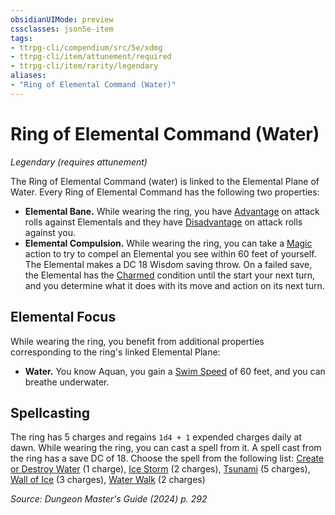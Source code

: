 ```yaml
---
obsidianUIMode: preview
cssclasses: json5e-item
tags:
- ttrpg-cli/compendium/src/5e/xdmg
- ttrpg-cli/item/attunement/required
- ttrpg-cli/item/rarity/legendary
aliases: 
- "Ring of Elemental Command (Water)"
---
```

# Ring of Elemental Command (Water)
*Legendary (requires attunement)*  



The Ring of Elemental Command (water) is linked to the Elemental Plane of Water. Every Ring of Elemental Command has the following two properties:

- **Elemental Bane.** While wearing the ring, you have [Advantage](2-Mechanics/CLI/rules/variant-rules/advantage-xphb.md) on attack rolls against Elementals and they have [Disadvantage](2-Mechanics/CLI/rules/variant-rules/disadvantage-xphb.md) on attack rolls against you.  
- **Elemental Compulsion.** While wearing the ring, you can take a [Magic](2-Mechanics/CLI/rules/actions.md#Magic) action to try to compel an Elemental you see within 60 feet of yourself. The Elemental makes a DC 18 Wisdom saving throw. On a failed save, the Elemental has the [Charmed](2-Mechanics/CLI/rules/conditions.md#Charmed) condition until the start your next turn, and you determine what it does with its move and action on its next turn.  

## Elemental Focus

While wearing the ring, you benefit from additional properties corresponding to the ring's linked Elemental Plane:

- **Water.** You know Aquan, you gain a [Swim Speed](2-Mechanics/CLI/rules/variant-rules/swim-speed-xphb.md) of 60 feet, and you can breathe underwater.  

## Spellcasting

The ring has 5 charges and regains `1d4 + 1` expended charges daily at dawn. While wearing the ring, you can cast a spell from it. A spell cast from the ring has a save DC of 18. Choose the spell from the following list: [Create or Destroy Water](2-Mechanics/CLI/spells/create-or-destroy-water-xphb.md) (1 charge), [Ice Storm](2-Mechanics/CLI/spells/ice-storm-xphb.md) (2 charges), [Tsunami](2-Mechanics/CLI/spells/tsunami-xphb.md) (5 charges), [Wall of Ice](2-Mechanics/CLI/spells/wall-of-ice-xphb.md) (3 charges), [Water Walk](2-Mechanics/CLI/spells/water-walk-xphb.md) (2 charges)

*Source: Dungeon Master's Guide (2024) p. 292*